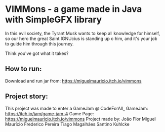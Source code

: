 # VIMMons - a game made in Java with SimpleGFX library


In this evil society, the Tyrant Musk wants to keep all knowledge for himself, so our hero the great Saint IGNUcius is standing up o him, and it's your job to guide him through this journey.

Think you've got what it takes?

## How to run:
Download and run jar from:
https://miguelmauricio.itch.io/vimmons

## Project story:

This project was made to enter a GameJam @ CodeForAll_
GameJam: https://itch.io/jam/game-jam-4
Game Page: https://miguelmauricio.itch.io/vimmons
Project made by:
João Flor
Miguel Maurício
Frederico Pereira
Tiago Magalhães
Santino Kuhlcke
